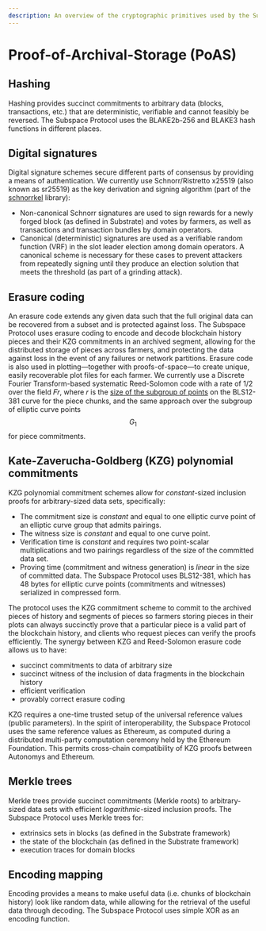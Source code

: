 ```yaml
---
description: An overview of the cryptographic primitives used by the Subspace Protocol
---
```


# Proof-of-Archival-Storage (PoAS)

## Hashing

Hashing provides succinct commitments to arbitrary data (blocks, transactions, etc.) that are deterministic, verifiable and cannot feasibly be reversed. The Subspace Protocol uses the BLAKE2b-256 and BLAKE3 hash functions in different places.

## Digital signatures

Digital signature schemes secure different parts of consensus by providing a means of authentication. We currently use Schnorr/Ristretto x25519 (also known as sr25519) as the key derivation and signing algorithm (part of the [schnorrkel](https://github.com/w3f/schnorrkel) library):

* Non-canonical Schnorr signatures are used to sign rewards for a newly forged block (as defined in Substrate) and votes by farmers, as well as transactions and transaction bundles by domain operators.
* Canonical (deterministic) signatures are used as a verifiable random function (VRF) in the slot leader election among domain operators. A canonical scheme is necessary for these cases to prevent attackers from repeatedly signing until they produce an election solution that meets the threshold (as part of a grinding attack).

## Erasure coding

An erasure code extends any given data such that the full original data can be recovered from a subset and is protected against loss. The Subspace Protocol uses erasure coding to encode and decode blockchain history pieces and their KZG commitments in an archived segment, allowing for the distributed storage of pieces across farmers, and protecting the data against loss in the event of any failures or network partitions. Erasure code is also used in plotting—together with proofs-of-space—to create unique, easily recoverable plot files for each farmer. We currently use a Discrete Fourier Transform-based systematic Reed-Solomon code with a rate of 1/2 over the field 𝐹𝑟, where 𝑟 is the [size of the subgroup of points](https://hackmd.io/@benjaminion/bls12-381#Curve-equation-and-parameters) on the BLS12-381 curve for the piece chunks, and the same approach over the subgroup of elliptic curve points $$G_1$$ for piece commitments.

## Kate-Zaverucha-Goldberg (KZG) polynomial commitments

KZG polynomial commitment schemes allow for _constant_-sized inclusion proofs for arbitrary-sized data sets, specifically:

* The commitment size is _constant_ and equal to one elliptic curve point of an elliptic curve group that admits pairings.
* The witness size is _constant_ and equal to one curve point.
* Verification time is _constant_ and requires two point-scalar multiplications and two pairings regardless of the size of the committed data set.
* Proving time (commitment and witness generation) is _linear_ in the size of committed data. The Subspace Protocol uses BLS12-381, which has 48 bytes for elliptic curve points (commitments and witnesses) serialized in compressed form.

The protocol uses the KZG commitment scheme to commit to the archived pieces of history and segments of pieces so farmers storing pieces in their plots can always succinctly prove that a particular piece is a valid part of the blockchain history, and clients who request pieces can verify the proofs efficiently. The synergy between KZG and Reed-Solomon erasure code allows us to have:

* succinct commitments to data of arbitrary size
* succinct witness of the inclusion of data fragments in the blockchain history
* efficient verification
* provably correct erasure coding

KZG requires a one-time trusted setup of the universal reference values (public parameters). In the spirit of interoperability, the Subspace Protocol uses the same reference values as Ethereum, as computed during a distributed multi-party computation ceremony held by the Ethereum Foundation. This permits cross-chain compatibility of KZG proofs between Autonomys and Ethereum.

## Merkle trees

Merkle trees provide succinct commitments (Merkle roots) to arbitrary-sized data sets with efficient _logarithmic_-sized inclusion proofs. The Subspace Protocol uses Merkle trees for:

* extrinsics sets in blocks (as defined in the Substrate framework)
* the state of the blockchain (as defined in the Substrate framework)
* execution traces for domain blocks

## Encoding mapping

Encoding provides a means to make useful data (i.e. chunks of blockchain history) look like random data, while allowing for the retrieval of the useful data through decoding. The Subspace Protocol uses simple XOR as an encoding function.
